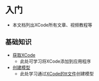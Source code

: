 # 入门

- 本文档列出XCode所有文章、视频教程等

## 基础知识

- [获取XCode](./fundamentals/install.html)
  - 此处可学习将XCode添加到应用程序
- [创建模型](./modeling/modeling-file.html)
  - 此处学习通过[XCode的tt文件](./modeling/tt-file.html)创建模型